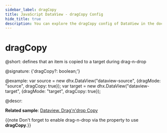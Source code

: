 ```yaml
---
sidebar_label: dragCopy
title: JavaScript DataView - dragCopy Config 
hide_title: true
description: You can explore the dragCopy config of DataView in the documentation of the DHTMLX JavaScript UI library. Browse developer guides and API reference, try out code examples and live demos, and download a free 30-day evaluation version of DHTMLX Suite 7.
---
```

 
# dragCopy

@short: defines that an item is copied to a target during drag-n-drop

@signature: {'dragCopy?: boolean;'}

@example:
var source = new dhx.DataView("dataview-source", {dragMode: "source", dragCopy: true});
var target = new dhx.DataView("dataview-target", {dragMode: "target", dragCopy: true});

@descr:

**Related sample**: [Dataview. Drag'n'drop Сopy](https://snippet.dhtmlx.com/h89c3gl3)

{{note Don't forget to enable drag-n-drop via the [](dataview/api/dataview_dragmode_config.md) property to use **dragCopy**.}}

[comment]: # (@relatedapi: dataview/configuration.md#drag-n-drop-of-items)
